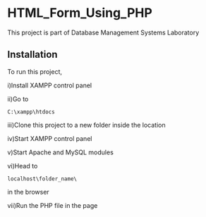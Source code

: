 # HTML_Form_Using_PHP

This project is part of Database Management Systems Laboratory

## Installation

To run this project,

i)Install XAMPP control panel

ii)Go to

``
C:\xampp\htdocs
``

iii)Clone this project to a new folder inside the location

iv)Start XAMPP control panel

v)Start Apache and MySQL modules

vi)Head to 

``
localhost\folder_name\
``

in the browser

vii)Run the PHP file in the page

